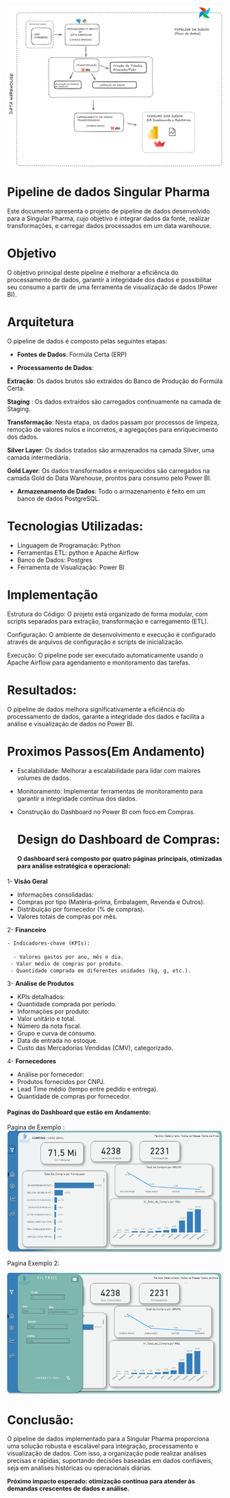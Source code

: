 ![Processo Atual](https://github.com/jessicasingularpharma/pipeline_SPharma/blob/main/pipeline-singular%20pharma)
 
 
 
 # Pipeline de dados Singular Pharma

 Este documento apresenta o projeto de pipeline de dados desenvolvido para a Singular Pharma, cujo objetivo é integrar dados da fonte, realizar transformações, e carregar dados processados em um data warehouse.

# Objetivo

O objetivo principal deste pipeline é melhorar a eficiência do processamento de dados, garantir a integridade dos dados e possibilitar seu consumo a partir de uma ferramenta de visualização de dados (Power BI).


# Arquitetura

O pipeline de dados é composto pelas seguintes etapas:

- **Fontes de Dados**: Formúla Certa (ERP)

- **Processamento de Dados**:

 **Extração**: Os dados brutos são extraídos do Banco de Produção do Formúla Certa. 

**Staging** : Os dados extraídos são carregados continuamente na camada de Staging.

**Transformação**: Nesta etapa, os dados passam por processos de limpeza, remoção de valores nulos e incorretos, e agregações para enriquecimento dos dados.

**Silver Layer**: Os dados tratados são armazenados na camada Silver, uma camada intermediária.

**Gold Layer**: Os dados transformados e enriquecidos são carregados na camada Gold do Data Warehouse, prontos para consumo pelo Power BI.

- **Armazenamento de Dados**: Todo o armazenamento é feito em um banco de dados PostgreSQL.


# Tecnologias Utilizadas:

- Linguagem de Programação: Python
- Ferramentas ETL: python e Apache Airflow
- Banco de Dados: Postgres
- Ferramenta de Visualização: Power BI


# Implementação

Estrutura do Código: O projeto está organizado de forma modular, com scripts separados para extração, transformação e carregamento (ETL).

Configuração: O ambiente de desenvolvimento e execução é configurado através de arquivos de configuração e scripts de inicialização.

Execução: O pipeline pode ser executado automaticamente usando o Apache Airflow para agendamento e monitoramento das tarefas.


# Resultados:

O pipeline de dados melhora significativamente a eficiência do processamento de dados, garante a integridade dos dados e facilita a análise e visualização de dados no Power BI.


# Proximos Passos(Em Andamento)

- Escalabilidade: Melhorar a escalabilidade para lidar com maiores volumes de dados.

- Monitoramento: Implementar ferramentas de monitoramento para garantir a integridade contínua dos dados.

- Construção do Dashboard no Power BI com foco em Compras.


  # Design do Dashboard de Compras:

  #### O dashboard será composto por quatro páginas principais, otimizadas para análise estratégica e operacional:



 1- **Visão Geral**
  
 -  Informações consolidadas:
 - Compras por tipo (Matéria-prima, Embalagem, Revenda e Outros).
 - Distribuição por fornecedor (% de compras).
 - Valores totais de compras por mês.


  2-  **Financeiro**
  
    - Indicadores-chave (KPIs):
      
      - Valores gastos por ano, mês e dia.
     - Valor médio de compras por produto.
     - Quantidade comprada em diferentes unidades (kg, g, etc.).
 

  3- **Análise de Produtos**
    
 -  KPIs detalhados:
   - Quantidade comprada por período.
   - Informações por produto:
   - Valor unitário e total.
   - Número da nota fiscal.
   - Grupo e curva de consumo.
   - Data de entrada no estoque.
   -  Custo das Mercadorias Vendidas (CMV), categorizado.
   
 
   4-  **Fornecedores**
 
- Análise por fornecedor:
- Produtos fornecidos por CNPJ.
- Lead Time médio (tempo entre pedido e entrega).
- Quantidade de compras por fornecedor.
  
 
 #### Paginas do Dashboard que estão em Andamento:

  Pagina de Exemplo :
  ![modelo1](https://github.com/jessicasingularpharma/pipeline_SPharma/blob/main/dashboard-modelo.PNG)


  Pagina Exemplo 2:

  ![modelo 2](https://github.com/jessicasingularpharma/pipeline_SPharma/blob/main/modelo%20dashboard.PNG)

# Conclusão:

O pipeline de dados implementado para a Singular Pharma proporciona uma solução robusta e escalável para integração, processamento e visualização de dados. Com isso, a organização pode realizar análises precisas e rápidas, suportando decisões baseadas em dados confiáveis, seja em análises históricas ou operacionais diárias.

**Próximo impacto esperado: otimização contínua para atender às demandas crescentes de dados e análise.**
